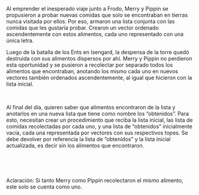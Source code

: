 <p>Al emprender el inesperado viaje junto a Frodo, Merry y Pippin se propusieron a probar nuevas comidas que solo se encontraban en tierras nunca visitada por ellos. Por eso, armaron una lista conjunta con las comidas que les gustaría probar. Crearon un vector ordenado ascendentemente con estos alimentos, cada uno representado con una única letra. <br/></p><p>Luego de la batalla de los Ents en Isengard, la despensa de la torre quedó destruida con sus alimentos dispersos por ahí. Merry y Pippin no perdieron esta oportunidad y se pusieron a recolectar por separado todos los alimentos que encontraban, anotando los mismo cada uno en nuevos vectores también ordenados ascendentemente, al igual que hicieron con la lista inicial.</p><p><br/></p><p>Al final del día, quieren saber que alimentos encontraron de la lista y anotarlos en una nueva lista que tiene como nombre los “obtenidos”. Para esto, necesitan crear un procedimiento que reciba la lista inicial, las lista de comidas recolectadas por cada uno, y una lista de “obtenidos” inicialmente vacía, cada una representada por vectores con sus respectivos topes. Se debe devolver por referencia la lista de “obtenidos” y la lista inicial actualizada, es decir sin los alimentos que encontraron.</p><p><br/></p><p><br/></p><p>Aclaración: Si tanto Merry como Pippin recolectaron el mismo alimento, este solo se cuenta como uno.</p><p><br/></p>
